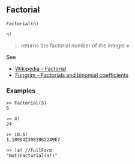 ## Factorial

```
Factorial(n)

n!
```

> returns the factorial number of the integer `n`

See 
* [Wikipedia - Factorial](https://en.wikipedia.org/wiki/Factorial)
* [Fungrim - Factorials and binomial coefficients](http://fungrim.org/topic/Factorials_and_binomial_coefficients/)

### Examples

```
>> Factorial(3)
6

>> 4!
24 

>> 10.5!
1.1899423083962249E7

>> !a! //FullForm
"Not(Factorial(a))"
```
